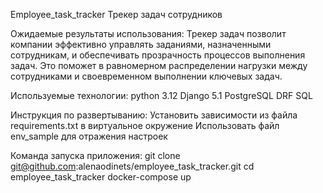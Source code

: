 Employee_task_tracker
Трекер задач сотрудников

Ожидаемые результаты использования:
Трекер задач позволит компании эффективно управлять заданиями, назначенными сотрудникам, и обеспечивать прозрачность процессов выполнения задач. Это поможет в равномерном распределении нагрузки между сотрудниками и своевременном выполнении ключевых задач.

Используемые технологии:
python 3.12
Django 5.1
PostgreSQL
DRF
SQL


Инструкция по развертыванию:
Установить зависимости из файла requirements.txt в виртуальное окружение
Использовать файл env_sample для отражения настроек


Команда запуска приложения:
git clone git@github.com:alenaodinets/employee_task_tracker.git
cd employee_task_tracker
docker-compose up
